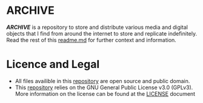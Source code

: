 # ARCHIVE
**_ARCHIVE_** is a repository to store and distribute various media and digital objects that I find from around the internet to store and replicate indefinitely. Read the rest of this [readme.md](https://github.com/limiteci/archive/blob/main/README.md) for further context and information.
# Licence and Legal
- All files availible in this [repository](https://github.com/limiteci/archive) are open source and public domain.
- This [repository](https://github.com/limiteci/archive) relies on the GNU General Public License v3.0 (GPLv3). More information on the license can be found at the [LICENSE](https://github.com/limiteci/archive/blob/main/LICENSE) document
